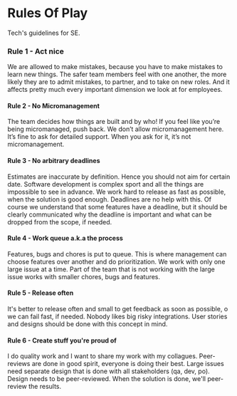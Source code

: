 # Rules Of Play
Tech's guidelines for SE.

### Rule 1 - Act nice
We are allowed to make mistakes, because you have to make mistakes to learn new things. The safer team members feel with one another, the more likely they are to admit mistakes, to partner, and to take on new roles. And it affects pretty much every important dimension we look at for employees.

#### Rule 2 - No Micromanagement
The team decides how things are built and by who! If you feel like you’re being micromanaged, push back. We don’t allow micromanagement here. It’s fine to ask for detailed support. When you ask for it, it’s not micromanagement. 

#### Rule 3 - No arbitrary deadlines
Estimates are inaccurate by definition. Hence you should not aim for certain date. Software development is complex sport and all the things are impossible to see in advance. We work hard to release as fast as possible, when the solution is good enough. Deadlines are no help with this. Of course we understand that some features have a deadline, but it should be clearly communicated why the deadline is important and what can be dropped from the scope, if needed.

#### Rule 4 - Work queue a.k.a the process
Features, bugs and chores is put to queue. This is where management can choose features over another and do prioritization. We work with only one large issue at a time. Part of the team that is not working with the large issue works with smaller chores, bugs and features.

#### Rule 5 - Release often
It's better to release often and small to get feedback as soon as possible, o we can fail fast, if needed. Nobody likes big risky integrations. User stories and designs should be done with this concept in mind.

#### Rule 6 - Create stuff you're proud of
I do quality work and I want to share my work with my collagues. Peer-reviews are done in good spirit, everyone is doing their best. Large issues need separate design that is done with all stakeholders (qa, dev, po). Design needs to be peer-reviewed. When the solution is done, we'll peer-review the results.
